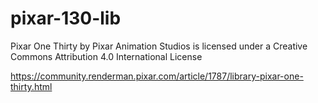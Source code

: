 # pixar-130-lib

Pixar One Thirty by Pixar Animation Studios is licensed under a Creative Commons Attribution 4.0 International License

https://community.renderman.pixar.com/article/1787/library-pixar-one-thirty.html